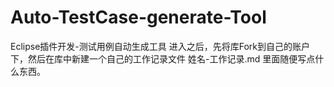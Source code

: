 # Auto-TestCase-generate-Tool
Eclipse插件开发-测试用例自动生成工具
进入之后，先将库Fork到自己的账户下，然后在库中新建一个自己的工作记录文件 姓名-工作记录.md 里面随便写点什么东西。
